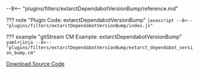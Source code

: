 --8<-- "plugins/filters/extarctDependabotVersionBump/reference.md"

??? note "Plugin Code: extarctDependabotVersionBump"
    ```javascript
    --8<-- "plugins/filters/extarctDependabotVersionBump/index.js"
    ```
    <div class="result" markdown>
    <span>
    </span>
    </div>


??? example "gitStream CM Example: extarctDependabotVersionBump"
    ```yaml+jinja
    --8<-- "plugins/filters/extarctDependabotVersionBump/extarct_dependabot_version_bump.cm"
    ```
    <div class="result" markdown>
    <span>
    </span>
    </div>

[Download Source Code](https://github.com/linear-b/gitstream/tree/main/plugins/filters/extarctDependabotVersionBump)
